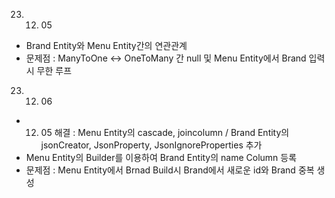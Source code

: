 23. 12. 05
  * Brand Entity와 Menu Entity간의 연관관계
  * 문제점 : ManyToOne <-> OneToMany 간 null 및 Menu Entity에서 Brand 입력시 무한 루프

23. 12. 06
  * 12. 05 해결 : Menu Entity의 cascade, joincolumn / Brand Entity의 jsonCreator, JsonProperty, JsonIgnoreProperties 추가
  * Menu Entity의 Builder를 이용하여 Brand Entity의 name Column 등록
  * 문제점 : Menu Entity에서 Brnad Build시 Brand에서 새로운 id와 Brand 중복 생성
